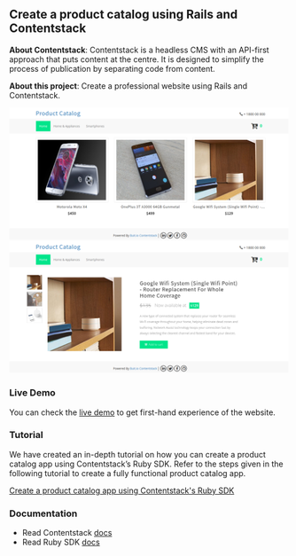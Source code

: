 ## Create a product catalog using Rails and Contentstack

**About Contentstack**: Contentstack is a headless CMS with an API-first approach that puts content at the centre. It is designed to simplify the process of publication by separating code from content.

**About this project**: Create a professional website using Rails and Contentstack.

![Homepage Screenshot](./Product-Catalog.png?raw=true "Homepage screenshot")
![Product page Screenshot](./Product-Catalog-Detail.png?raw=true "Product page screenshot")

### Live Demo
You can check the [live demo](https://contentstack-ruby-example.herokuapp.com/) to get first-hand experience of the website.

### Tutorial
We have created an in-depth tutorial on how you can create a product catalog app using Contentstack’s Ruby SDK. 
Refer to the steps given in the following tutorial to create a fully functional product catalog app.

[Create a product catalog app using Contentstack's Ruby SDK](https://www.contentstack.com/docs/example-apps/build-a-product-catalog-using-ruby-and-contentstack)

### Documentation
* Read Contentstack [docs](https://www.contentstack.com/docs/)
* Read Ruby SDK [docs](https://github.com/builtio-contentstack/contentstack-ruby)